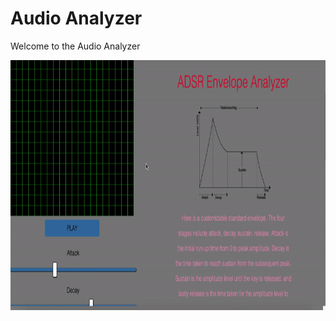 # Audio Analyzer

Welcome to the Audio Analyzer 



<img src="https://github.com/jvioladevelops/Audio-Analyzer/blob/master/public/images/audioAnalyzergif.gif" width="900" height="400">
